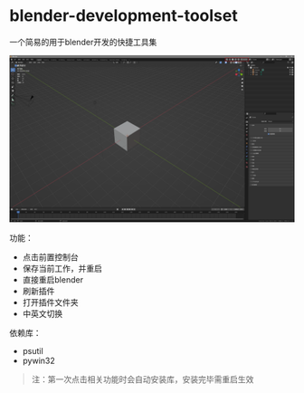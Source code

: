 # blender-development-toolset

一个简易的用于blender开发的快捷工具集

![preview](./img/preview.png)

功能：
- 点击前置控制台
- 保存当前工作，并重启
- 直接重启blender
- 刷新插件
- 打开插件文件夹
- 中英文切换

依赖库：
- psutil
- pywin32
> 注：第一次点击相关功能时会自动安装库，安装完毕需重启生效


